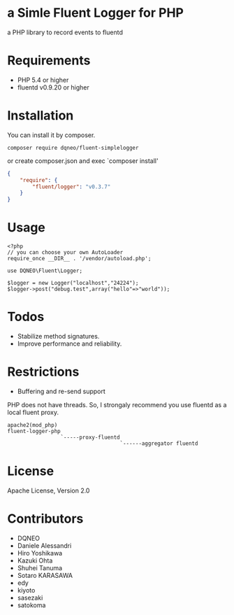 # a Simle Fluent Logger for PHP

a PHP library to record events to fluentd

# Requirements

- PHP 5.4 or higher
- fluentd v0.9.20 or higher

# Installation

You can install it by composer.
```
composer require dqneo/fluent-simplelogger
```

or create composer.json and exec `composer install'

```json
{
    "require": {
        "fluent/logger": "v0.3.7"
    }
}
````

# Usage

````
<?php
// you can choose your own AutoLoader
require_once __DIR__ . '/vendor/autoload.php';

use DQNEO\Fluent\Logger;

$logger = new Logger("localhost","24224");
$logger->post("debug.test",array("hello"=>"world"));
````

# Todos

* Stabilize method signatures.
* Improve performance and reliability.

# Restrictions

* Buffering and re-send support

PHP does not have threads. So, I strongaly recommend you use fluentd as a local fluent proxy.

````
apache2(mod_php)
fluent-logger-php
                 `-----proxy-fluentd
                                    `------aggregator fluentd
````

# License
Apache License, Version 2.0


# Contributors

* DQNEO
* Daniele Alessandri
* Hiro Yoshikawa
* Kazuki Ohta
* Shuhei Tanuma
* Sotaro KARASAWA
* edy
* kiyoto
* sasezaki
* satokoma
